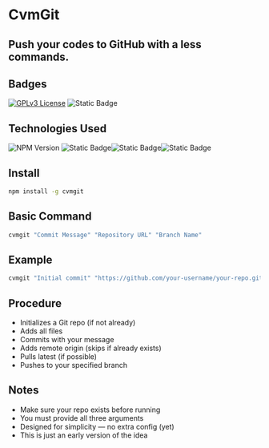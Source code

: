 # CvmGit

## Push your codes to GitHub with a less commands.


## Badges

[![GPLv3 License](https://img.shields.io/badge/License-GPL%20v3-yellow.svg)](https://opensource.org/licenses/)
![Static Badge](https://img.shields.io/badge/SwastikTheCaveman-blue?style=for-the-badge&link=https%3A%2F%2Fgithub.com%2FSwastikTheCaveman)


## Technologies Used

![NPM Version](https://img.shields.io/npm/v/cvmgit?style=for-the-badge&color=red&link=https%3A%2F%2Fwww.npmjs.com%2Fpackage%2Fcvmgit)
![Static Badge](https://img.shields.io/badge/Javascript-yellow?style=for-the-badge&logo=javascript&color=black)![Static Badge](https://img.shields.io/badge/NodeJS-green?style=for-the-badge&logo=node.js&labelColor=black&color=lightgreen)![Static Badge](https://img.shields.io/badge/Git-black?style=for-the-badge&logo=git&labelColor=black&color=red)




## Install

```bash
npm install -g cvmgit
```

## Basic Command

```bash
cvmgit "Commit Message" "Repository URL" "Branch Name"
```

## Example

```bash
cvmgit "Initial commit" "https://github.com/your-username/your-repo.git" "main"
```

## Procedure

- Initializes a Git repo (if not already)
- Adds all files
- Commits with your message
- Adds remote origin (skips if already exists)
- Pulls latest (if possible)
- Pushes to your specified branch

## Notes

- Make sure your repo exists before running
- You must provide all three arguments
- Designed for simplicity — no extra config (yet)
- This is just an early version of the idea

